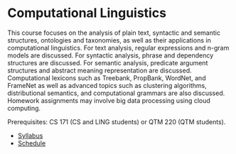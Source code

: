 Computational Linguistics
=====

This course focuses on the analysis of plain text, syntactic and semantic structures, ontologies and taxonomies, as well as their applications in computational linguistics.
For text analysis, regular expressions and n-gram models are discussed.
For syntactic analysis, phrase and dependency structures are discussed.
For semantic analysis, predicate argument structures and abstract meaning representation are discussed.
Computational lexicons such as Treebank, PropBank, WordNet, and FrameNet as well as advanced topics such as clustering algorithms, distributional semantics, and computational grammars are also discussed. 
Homework assignments may involve big data processing using cloud computing. 

Prerequisites: CS 171 (CS and LING students) or QTM 220 (QTM students).

* [Syllabus](doc/syllabus.md)
* [Schedule](doc/schedule.md)
